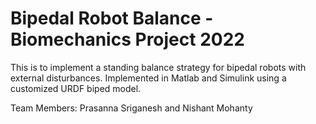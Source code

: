 # Bipedal Robot Balance - Biomechanics Project 2022
This is to implement a standing balance strategy for bipedal robots with external disturbances. Implemented in Matlab and Simulink using a customized URDF biped model.

Team Members: Prasanna Sriganesh and Nishant Mohanty
